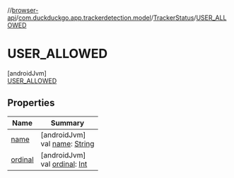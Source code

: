 //[browser-api](../../../../index.md)/[com.duckduckgo.app.trackerdetection.model](../../index.md)/[TrackerStatus](../index.md)/[USER_ALLOWED](index.md)

# USER_ALLOWED

[androidJvm]\
[USER_ALLOWED](index.md)

## Properties

| Name | Summary |
|---|---|
| [name](../-a-l-l-o-w-e-d/index.md#-372974862%2FProperties%2F916081757) | [androidJvm]<br>val [name](../-a-l-l-o-w-e-d/index.md#-372974862%2FProperties%2F916081757): [String](https://kotlinlang.org/api/latest/jvm/stdlib/kotlin/-string/index.html) |
| [ordinal](../-a-l-l-o-w-e-d/index.md#-739389684%2FProperties%2F916081757) | [androidJvm]<br>val [ordinal](../-a-l-l-o-w-e-d/index.md#-739389684%2FProperties%2F916081757): [Int](https://kotlinlang.org/api/latest/jvm/stdlib/kotlin/-int/index.html) |
